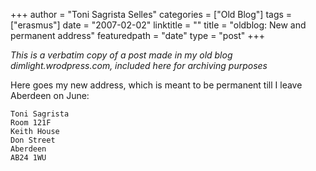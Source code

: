 +++
author = "Toni Sagrista Selles"
categories = ["Old Blog"]
tags = ["erasmus"]
date = "2007-02-02"
linktitle = ""
title = "oldblog: New and permanent address"
featuredpath = "date"
type = "post"
+++

*This is a verbatim copy of a post made in my old blog dimlight.wrodpress.com, included here for archiving purposes*

Here goes my new address, which is meant to be permanent till I leave Aberdeen on June:

```
Toni Sagrista
Room 121F
Keith House
Don Street
Aberdeen
AB24 1WU
```
